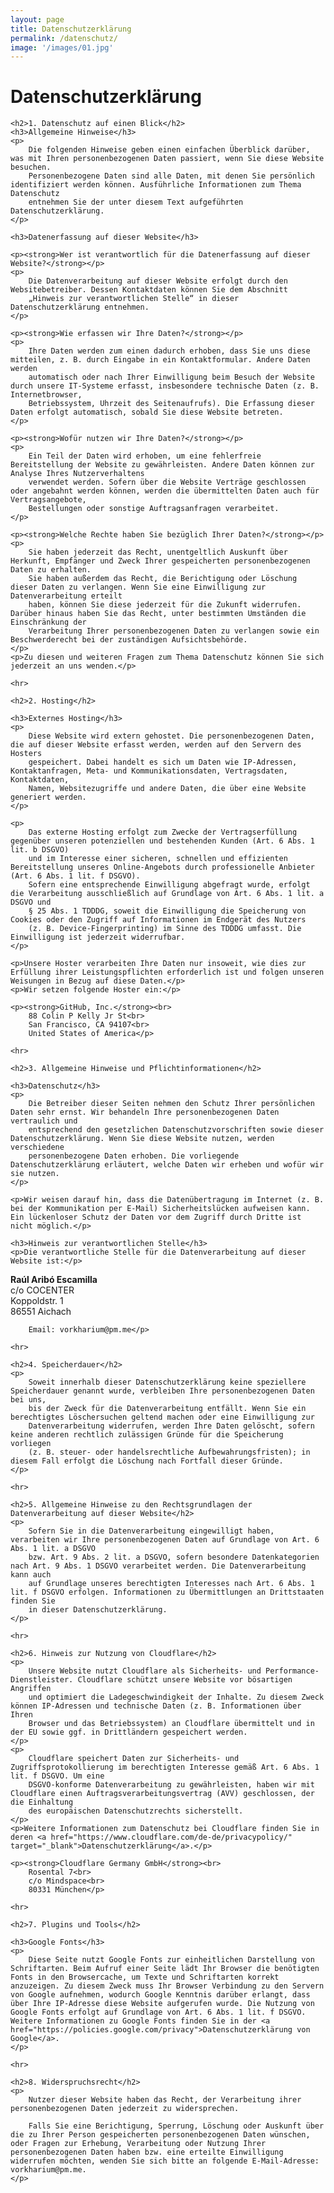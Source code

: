 ```yaml
---
layout: page
title: Datenschutzerklärung
permalink: /datenschutz/
image: '/images/01.jpg'
---
```

<html lang="de">
<head>
    <meta charset="UTF-8">
    <meta name="viewport" content="width=device-width, initial-scale=1.0">
    <title>Datenschutzerklärung</title>
</head>
<body>
    <h1>Datenschutzerklärung</h1>

    <h2>1. Datenschutz auf einen Blick</h2>
    <h3>Allgemeine Hinweise</h3>
    <p>
        Die folgenden Hinweise geben einen einfachen Überblick darüber, was mit Ihren personenbezogenen Daten passiert, wenn Sie diese Website besuchen.
        Personenbezogene Daten sind alle Daten, mit denen Sie persönlich identifiziert werden können. Ausführliche Informationen zum Thema Datenschutz
        entnehmen Sie der unter diesem Text aufgeführten Datenschutzerklärung.
    </p>

    <h3>Datenerfassung auf dieser Website</h3>

    <p><strong>Wer ist verantwortlich für die Datenerfassung auf dieser Website?</strong></p>
    <p>
        Die Datenverarbeitung auf dieser Website erfolgt durch den Websitebetreiber. Dessen Kontaktdaten können Sie dem Abschnitt
        „Hinweis zur verantwortlichen Stelle“ in dieser Datenschutzerklärung entnehmen.
    </p>

    <p><strong>Wie erfassen wir Ihre Daten?</strong></p>
    <p>
        Ihre Daten werden zum einen dadurch erhoben, dass Sie uns diese mitteilen, z. B. durch Eingabe in ein Kontaktformular. Andere Daten werden
        automatisch oder nach Ihrer Einwilligung beim Besuch der Website durch unsere IT-Systeme erfasst, insbesondere technische Daten (z. B. Internetbrowser,
        Betriebssystem, Uhrzeit des Seitenaufrufs). Die Erfassung dieser Daten erfolgt automatisch, sobald Sie diese Website betreten.
    </p>

    <p><strong>Wofür nutzen wir Ihre Daten?</strong></p>
    <p>
        Ein Teil der Daten wird erhoben, um eine fehlerfreie Bereitstellung der Website zu gewährleisten. Andere Daten können zur Analyse Ihres Nutzerverhaltens
        verwendet werden. Sofern über die Website Verträge geschlossen oder angebahnt werden können, werden die übermittelten Daten auch für Vertragsangebote,
        Bestellungen oder sonstige Auftragsanfragen verarbeitet.
    </p>

    <p><strong>Welche Rechte haben Sie bezüglich Ihrer Daten?</strong></p>
    <p>
        Sie haben jederzeit das Recht, unentgeltlich Auskunft über Herkunft, Empfänger und Zweck Ihrer gespeicherten personenbezogenen Daten zu erhalten.
        Sie haben außerdem das Recht, die Berichtigung oder Löschung dieser Daten zu verlangen. Wenn Sie eine Einwilligung zur Datenverarbeitung erteilt
        haben, können Sie diese jederzeit für die Zukunft widerrufen. Darüber hinaus haben Sie das Recht, unter bestimmten Umständen die Einschränkung der
        Verarbeitung Ihrer personenbezogenen Daten zu verlangen sowie ein Beschwerderecht bei der zuständigen Aufsichtsbehörde.
    </p>
    <p>Zu diesen und weiteren Fragen zum Thema Datenschutz können Sie sich jederzeit an uns wenden.</p>

    <hr>

    <h2>2. Hosting</h2>

    <h3>Externes Hosting</h3>
    <p>
        Diese Website wird extern gehostet. Die personenbezogenen Daten, die auf dieser Website erfasst werden, werden auf den Servern des Hosters
        gespeichert. Dabei handelt es sich um Daten wie IP-Adressen, Kontaktanfragen, Meta- und Kommunikationsdaten, Vertragsdaten, Kontaktdaten,
        Namen, Websitezugriffe und andere Daten, die über eine Website generiert werden.
    </p>

    <p>
        Das externe Hosting erfolgt zum Zwecke der Vertragserfüllung gegenüber unseren potenziellen und bestehenden Kunden (Art. 6 Abs. 1 lit. b DSGVO)
        und im Interesse einer sicheren, schnellen und effizienten Bereitstellung unseres Online-Angebots durch professionelle Anbieter (Art. 6 Abs. 1 lit. f DSGVO).
        Sofern eine entsprechende Einwilligung abgefragt wurde, erfolgt die Verarbeitung ausschließlich auf Grundlage von Art. 6 Abs. 1 lit. a DSGVO und
        § 25 Abs. 1 TDDDG, soweit die Einwilligung die Speicherung von Cookies oder den Zugriff auf Informationen im Endgerät des Nutzers
        (z. B. Device-Fingerprinting) im Sinne des TDDDG umfasst. Die Einwilligung ist jederzeit widerrufbar.
    </p>

    <p>Unsere Hoster verarbeiten Ihre Daten nur insoweit, wie dies zur Erfüllung ihrer Leistungspflichten erforderlich ist und folgen unseren Weisungen in Bezug auf diese Daten.</p>
    <p>Wir setzen folgende Hoster ein:</p>

    <p><strong>GitHub, Inc.</strong><br>
        88 Colin P Kelly Jr St<br>
        San Francisco, CA 94107<br>
        United States of America</p>
    
    <hr>

    <h2>3. Allgemeine Hinweise und Pflichtinformationen</h2>

    <h3>Datenschutz</h3>
    <p>
        Die Betreiber dieser Seiten nehmen den Schutz Ihrer persönlichen Daten sehr ernst. Wir behandeln Ihre personenbezogenen Daten vertraulich und
        entsprechend den gesetzlichen Datenschutzvorschriften sowie dieser Datenschutzerklärung. Wenn Sie diese Website nutzen, werden verschiedene
        personenbezogene Daten erhoben. Die vorliegende Datenschutzerklärung erläutert, welche Daten wir erheben und wofür wir sie nutzen.
    </p>

    <p>Wir weisen darauf hin, dass die Datenübertragung im Internet (z. B. bei der Kommunikation per E-Mail) Sicherheitslücken aufweisen kann. Ein lückenloser Schutz der Daten vor dem Zugriff durch Dritte ist nicht möglich.</p>

    <h3>Hinweis zur verantwortlichen Stelle</h3>
    <p>Die verantwortliche Stelle für die Datenverarbeitung auf dieser Website ist:</p>
    
   <p><strong>Raúl Aribó Escamilla</strong><br>
        c/o COCENTER<br>
        Koppoldstr. 1<br>
        86551 Aichach<br>
        
        Email: vorkharium@pm.me</p>

    <hr>

    <h2>4. Speicherdauer</h2>
    <p>
        Soweit innerhalb dieser Datenschutzerklärung keine speziellere Speicherdauer genannt wurde, verbleiben Ihre personenbezogenen Daten bei uns,
        bis der Zweck für die Datenverarbeitung entfällt. Wenn Sie ein berechtigtes Löschersuchen geltend machen oder eine Einwilligung zur
        Datenverarbeitung widerrufen, werden Ihre Daten gelöscht, sofern keine anderen rechtlich zulässigen Gründe für die Speicherung vorliegen
        (z. B. steuer- oder handelsrechtliche Aufbewahrungsfristen); in diesem Fall erfolgt die Löschung nach Fortfall dieser Gründe.
    </p>

    <hr>

    <h2>5. Allgemeine Hinweise zu den Rechtsgrundlagen der Datenverarbeitung auf dieser Website</h2>
    <p>
        Sofern Sie in die Datenverarbeitung eingewilligt haben, verarbeiten wir Ihre personenbezogenen Daten auf Grundlage von Art. 6 Abs. 1 lit. a DSGVO
        bzw. Art. 9 Abs. 2 lit. a DSGVO, sofern besondere Datenkategorien nach Art. 9 Abs. 1 DSGVO verarbeitet werden. Die Datenverarbeitung kann auch
        auf Grundlage unseres berechtigten Interesses nach Art. 6 Abs. 1 lit. f DSGVO erfolgen. Informationen zu Übermittlungen an Drittstaaten finden Sie
        in dieser Datenschutzerklärung.
    </p>

    <hr>

    <h2>6. Hinweis zur Nutzung von Cloudflare</h2>
    <p>
        Unsere Website nutzt Cloudflare als Sicherheits- und Performance-Dienstleister. Cloudflare schützt unsere Website vor bösartigen Angriffen
        und optimiert die Ladegeschwindigkeit der Inhalte. Zu diesem Zweck können IP-Adressen und technische Daten (z. B. Informationen über Ihren
        Browser und das Betriebssystem) an Cloudflare übermittelt und in der EU sowie ggf. in Drittländern gespeichert werden.
    </p>
    <p>
        Cloudflare speichert Daten zur Sicherheits- und Zugriffsprotokollierung im berechtigten Interesse gemäß Art. 6 Abs. 1 lit. f DSGVO. Um eine
        DSGVO-konforme Datenverarbeitung zu gewährleisten, haben wir mit Cloudflare einen Auftragsverarbeitungsvertrag (AVV) geschlossen, der die Einhaltung
        des europäischen Datenschutzrechts sicherstellt.
    </p>
    <p>Weitere Informationen zum Datenschutz bei Cloudflare finden Sie in deren <a href="https://www.cloudflare.com/de-de/privacypolicy/" target="_blank">Datenschutzerklärung</a>.</p>

    <p><strong>Cloudflare Germany GmbH</strong><br>
        Rosental 7<br>
        c/o Mindspace<br>
        80331 München</p>

    <hr>

    <h2>7. Plugins und Tools</h2>

    <h3>Google Fonts</h3>
    <p>
        Diese Seite nutzt Google Fonts zur einheitlichen Darstellung von Schriftarten. Beim Aufruf einer Seite lädt Ihr Browser die benötigten Fonts in den Browsercache, um Texte und Schriftarten korrekt anzuzeigen. Zu diesem Zweck muss Ihr Browser Verbindung zu den Servern von Google aufnehmen, wodurch Google Kenntnis darüber erlangt, dass über Ihre IP-Adresse diese Website aufgerufen wurde. Die Nutzung von Google Fonts erfolgt auf Grundlage von Art. 6 Abs. 1 lit. f DSGVO. Weitere Informationen zu Google Fonts finden Sie in der <a href="https://policies.google.com/privacy">Datenschutzerklärung von Google</a>.
    </p>

    <hr>

    <h2>8. Widerspruchsrecht</h2>
    <p>
        Nutzer dieser Website haben das Recht, der Verarbeitung ihrer personenbezogenen Daten jederzeit zu widersprechen.
        
        Falls Sie eine Berichtigung, Sperrung, Löschung oder Auskunft über die zu Ihrer Person gespeicherten personenbezogenen Daten wünschen, oder Fragen zur Erhebung, Verarbeitung oder Nutzung Ihrer personenbezogenen Daten haben bzw. eine erteilte Einwilligung widerrufen möchten, wenden Sie sich bitte an folgende E-Mail-Adresse: vorkharium@pm.me.
    </p>
